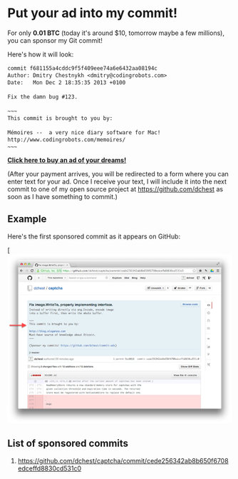 Put your ad into my commit!
===========================


For only **0.01 BTC** (today it's around $10, tomorrow maybe a few millions),
you can sponsor my Git commit!

Here's how it will look:

    commit f681155a4cddc9f5f409eee74a6e6432aa08194c
    Author: Dmitry Chestnykh <dmitry@codingrobots.com>
    Date:   Mon Dec 2 18:35:35 2013 +0100

    Fix the damn bug #123.
    
    ~~~
    This commit is brought to you by:

    Mémoires --  a very nice diary software for Mac!
    http://www.codingrobots.com/memoires/
    ~~~

[**Click here to buy an ad of your dreams!**](https://coinbase.com/checkouts/931d50d2c6af3cbbdd4795633bc04059)

(After your payment arrives, you will be redirected to a form where you can
enter text for your ad. Once I receive your text, I will include it into the
next commit to one of my open source project at https://github.com/dchest
as soon as I have something to commit.)

## Example

Here's the first sponsored commit as it appears on GitHub:

[![Screenshot of sponsored commit](screenshot.png)

## List of sponsored commits

1. https://github.com/dchest/captcha/commit/cede256342ab8b650f6708edceffd8830cd531c0
